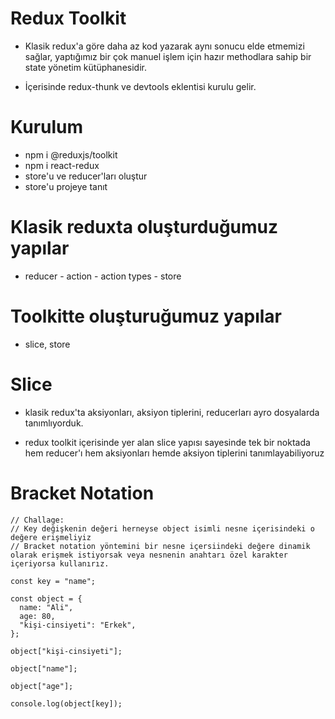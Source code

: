 # Redux Toolkit

- Klasik redux'a göre daha az kod yazarak aynı sonucu elde etmemizi sağlar, yaptığımız bir çok manuel işlem için hazır methodlara sahip bir state yönetim kütüphanesidir.

- İçerisinde redux-thunk ve devtools eklentisi kurulu gelir.

# Kurulum

- npm i @reduxjs/toolkit
- npm i react-redux
- store'u ve reducer'ları oluştur
- store'u projeye tanıt

# Klasik reduxta oluşturduğumuz yapılar

- reducer - action - action types - store

# Toolkitte oluşturuğumuz yapılar

- slice, store

# Slice

- klasik redux'ta aksiyonları, aksiyon tiplerini, reducerları ayro dosyalarda tanımlıyorduk.

- redux toolkit içerisinde yer alan slice yapısı sayesinde tek bir noktada hem reducer'ı hem aksiyonları hemde aksiyon tiplerini tanımlayabiliyoruz

# Bracket Notation

```JS
// Challage:
// Key değişkenin değeri herneyse object isimli nesne içerisindeki o değere erişmeliyiz
// Bracket notation yöntemini bir nesne içersiindeki değere dinamik olarak erişmek istiyorsak veya nesnenin anahtarı özel karakter içeriyorsa kullanırız.

const key = "name";

const object = {
  name: "Ali",
  age: 80,
  "kişi-cinsiyeti": "Erkek",
};

object["kişi-cinsiyeti"];

object["name"];

object["age"];

console.log(object[key]);


```
